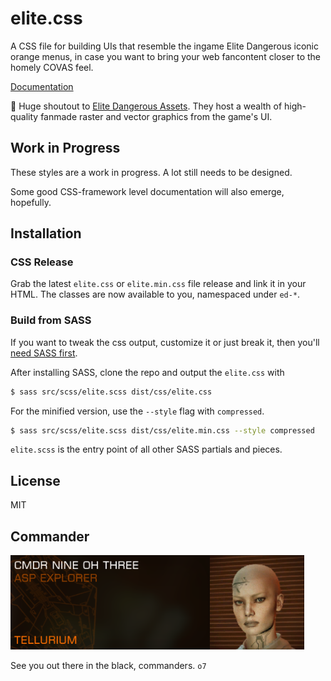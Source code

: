 # elite.css

A CSS file for building UIs that resemble the ingame Elite Dangerous iconic orange menus, in case you want to bring your web fancontent closer to the homely COVAS feel.

[Documentation](http://neiva.rs/elitecss/)

🚀 Huge shoutout to [Elite Dangerous Assets](https://edassets.org/). They host a wealth of high-quality fanmade raster and vector graphics from the game's UI.

## Work in Progress

These styles are a work in progress. A lot still needs to be designed.

Some good CSS-framework level documentation will also emerge, hopefully.

## Installation

### CSS Release

Grab the latest `elite.css` or `elite.min.css` file release and link it in your HTML. The classes are now available to you, namespaced under `ed-*`.

### Build from SASS

If you want to tweak the css output, customize it or just break it, then you'll [need SASS first](https://sass-lang.com/install).

After installing SASS, clone the repo and output the `elite.css` with

```bash
$ sass src/scss/elite.scss dist/css/elite.css
```

For the minified version, use the `--style` flag with `compressed`.

```bash
$ sass src/scss/elite.scss dist/css/elite.min.css --style compressed
```

`elite.scss` is the entry point of all other SASS partials and pieces.

## License

MIT

## Commander
![CMDR Nine Oh Three](docs/img/cmdr903.png)

See you out there in the black, commanders. `o7`
